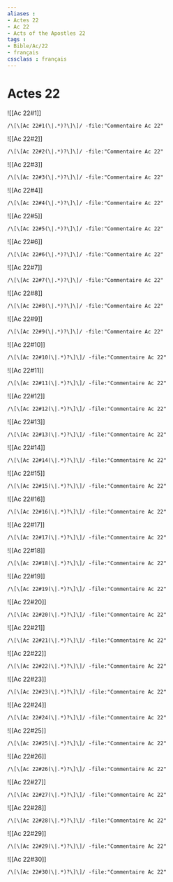 ```yaml
---
aliases : 
- Actes 22
- Ac 22
- Acts of the Apostles 22
tags : 
- Bible/Ac/22
- français
cssclass : français
---
```


# Actes 22

![[Ac 22#1]]

```query
/\[\[Ac 22#1(\|.*)?\]\]/ -file:"Commentaire Ac 22"
```

![[Ac 22#2]]

```query
/\[\[Ac 22#2(\|.*)?\]\]/ -file:"Commentaire Ac 22"
```

![[Ac 22#3]]

```query
/\[\[Ac 22#3(\|.*)?\]\]/ -file:"Commentaire Ac 22"
```

![[Ac 22#4]]

```query
/\[\[Ac 22#4(\|.*)?\]\]/ -file:"Commentaire Ac 22"
```

![[Ac 22#5]]

```query
/\[\[Ac 22#5(\|.*)?\]\]/ -file:"Commentaire Ac 22"
```

![[Ac 22#6]]

```query
/\[\[Ac 22#6(\|.*)?\]\]/ -file:"Commentaire Ac 22"
```

![[Ac 22#7]]

```query
/\[\[Ac 22#7(\|.*)?\]\]/ -file:"Commentaire Ac 22"
```

![[Ac 22#8]]

```query
/\[\[Ac 22#8(\|.*)?\]\]/ -file:"Commentaire Ac 22"
```

![[Ac 22#9]]

```query
/\[\[Ac 22#9(\|.*)?\]\]/ -file:"Commentaire Ac 22"
```

![[Ac 22#10]]

```query
/\[\[Ac 22#10(\|.*)?\]\]/ -file:"Commentaire Ac 22"
```

![[Ac 22#11]]

```query
/\[\[Ac 22#11(\|.*)?\]\]/ -file:"Commentaire Ac 22"
```

![[Ac 22#12]]

```query
/\[\[Ac 22#12(\|.*)?\]\]/ -file:"Commentaire Ac 22"
```

![[Ac 22#13]]

```query
/\[\[Ac 22#13(\|.*)?\]\]/ -file:"Commentaire Ac 22"
```

![[Ac 22#14]]

```query
/\[\[Ac 22#14(\|.*)?\]\]/ -file:"Commentaire Ac 22"
```

![[Ac 22#15]]

```query
/\[\[Ac 22#15(\|.*)?\]\]/ -file:"Commentaire Ac 22"
```

![[Ac 22#16]]

```query
/\[\[Ac 22#16(\|.*)?\]\]/ -file:"Commentaire Ac 22"
```

![[Ac 22#17]]

```query
/\[\[Ac 22#17(\|.*)?\]\]/ -file:"Commentaire Ac 22"
```

![[Ac 22#18]]

```query
/\[\[Ac 22#18(\|.*)?\]\]/ -file:"Commentaire Ac 22"
```

![[Ac 22#19]]

```query
/\[\[Ac 22#19(\|.*)?\]\]/ -file:"Commentaire Ac 22"
```

![[Ac 22#20]]

```query
/\[\[Ac 22#20(\|.*)?\]\]/ -file:"Commentaire Ac 22"
```

![[Ac 22#21]]

```query
/\[\[Ac 22#21(\|.*)?\]\]/ -file:"Commentaire Ac 22"
```

![[Ac 22#22]]

```query
/\[\[Ac 22#22(\|.*)?\]\]/ -file:"Commentaire Ac 22"
```

![[Ac 22#23]]

```query
/\[\[Ac 22#23(\|.*)?\]\]/ -file:"Commentaire Ac 22"
```

![[Ac 22#24]]

```query
/\[\[Ac 22#24(\|.*)?\]\]/ -file:"Commentaire Ac 22"
```

![[Ac 22#25]]

```query
/\[\[Ac 22#25(\|.*)?\]\]/ -file:"Commentaire Ac 22"
```

![[Ac 22#26]]

```query
/\[\[Ac 22#26(\|.*)?\]\]/ -file:"Commentaire Ac 22"
```

![[Ac 22#27]]

```query
/\[\[Ac 22#27(\|.*)?\]\]/ -file:"Commentaire Ac 22"
```

![[Ac 22#28]]

```query
/\[\[Ac 22#28(\|.*)?\]\]/ -file:"Commentaire Ac 22"
```

![[Ac 22#29]]

```query
/\[\[Ac 22#29(\|.*)?\]\]/ -file:"Commentaire Ac 22"
```

![[Ac 22#30]]

```query
/\[\[Ac 22#30(\|.*)?\]\]/ -file:"Commentaire Ac 22"
```

